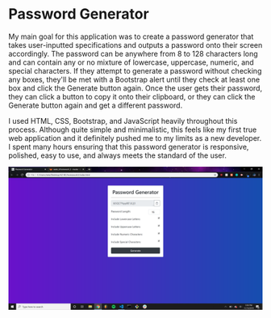 # Password Generator

My main goal for this application was to create a password generator that takes user-inputted specifications and outputs a password onto their screen accordingly. The password can be anywhere from 8 to 128 characters long and can contain any or no mixture of lowercase, uppercase, numeric, and special characters. If they attempt to generate a password without checking any boxes, they'll be met with a Bootstrap alert until they check at least one box and click the Generate button again. Once the user gets their password, they can click a button to copy it onto their clipboard, or they can click the Generate button again and get a different password.

I used HTML, CSS, Bootstrap, and JavaScript heavily throughout this process. Although quite simple and minimalistic, this feels like my first true web application and it definitely pushed me to my limits as a new developer. I spent many hours ensuring that this password generator is responsive, polished, easy to use, and always meets the standard of the user.

![Screenshot 2](Assets/images/PasswordGeneratorExample.png)
